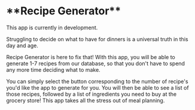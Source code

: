 <h1>**Recipe Generator**</h1>

This app is currently in development.

Struggling to decide on what to have for dinners is a universal truth in this day and age.

Recipe Generator is here to fix that! With this app, you will be able to generate 1-7 recipes
from our database, so that you don't have to spend any more time deciding what to make.

You can simply select the button corresponding to the number of recipe's you'd like the app
to generate for you. You will then be able to see a list of those recipes, followed by a list
of ingredients you need to buy at the grocery store! This app takes all the stress out of meal
planning.

